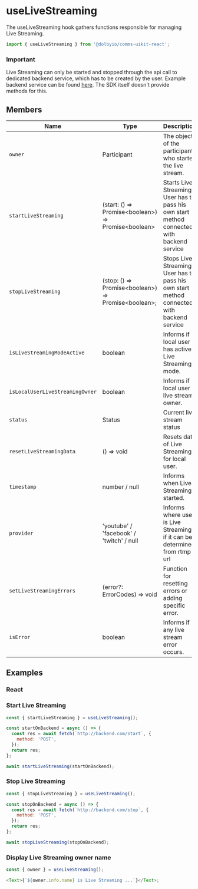 # useLiveStreaming

The useLiveStreaming hook gathers functions responsible for managing Live Streaming.

```javascript
import { useLiveStreaming } from '@dolbyio/comms-uikit-react';
```

### Important

Live Streaming can only be started and stopped through the api call to dedicated backend service, which has to be created by the user. Example backend service can be found [here](https://github.com/dolbyio-samples/comms-app-react-videocall/tree/main/api).
The SDK itself doesn't provide methods for this.

## Members

| Name                            | Type                                                    | Description                                                                                 |
| ------------------------------- | ------------------------------------------------------- | ------------------------------------------------------------------------------------------- |
| `owner`                         | Participant                                             | The object of the participant who started the live stream.                                  |
| `startLiveStreaming`            | (start: () => Promise\<boolean\>) => Promise\<boolean\> | Starts Live Streaming. User has to pass his own start method connected with backend service |
| `stopLiveStreaming`             | (stop: () => Promise\<boolean\>) => Promise\<boolean\>; | Stops Live Streaming. User has to pass his own start method connected with backend service  |
| `isLiveStreamingModeActive`     | boolean                                                 | Informs if local user has active Live Streaming mode.                                       |
| `isLocalUserLiveStreamingOwner` | boolean                                                 | Informs if local user is live stream owner.                                                 |
| `status`                        | Status                                                  | Current live stream status                                                                  |
| `resetLiveStreamingData`        | () => void                                              | Resets data of Live Streaming for local user.                                               |
| `timestamp`                     | number / null                                           | Informs when Live Streaming started.                                                        |
| `provider`                      | 'youtube' / 'facebook' / 'twitch' / null                | Informs where user is Live Streaming, if it can be determined from rtmp url                 |
| `setLiveStreamingErrors`        | (error?: ErrorCodes) => void                            | Function for resetting errors or adding specific error.                                     |
| `isError`                       | boolean                                                 | Informs if any live stream error occurs.                                                    |

## Examples

### React

### Start Live Streaming

```javascript
const { startLiveStreaming } = useLiveStreaming();

const startOnBackend = async () => {
  const res = await fetch(`http://backend.com/start`, {
    method: 'POST',
  });
  return res;
};

await startLiveStreaming(startOnBackend);
```

### Stop Live Streaming

```javascript
const { stopLiveStreaming } = useLiveStreaming();

const stopOnBackend = async () => {
  const res = await fetch(`http://backend.com/stop`, {
    method: 'POST',
  });
  return res;
};

await stopLiveStreaming(stopOnBackend);
```

### Display Live Streaming owner name

```javascript
const { owner } = useLiveStreaming();

<Text>{`${owner.info.name} is Live Streaming ...`}</Text>;
```

